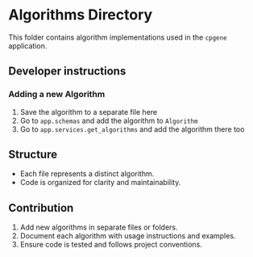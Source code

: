 # Algorithms Directory

This folder contains algorithm implementations used in the `cpgene` application.

## Developer instructions

### Adding a new Algorithm

1. Save the algorithm to a separate file here
2. Go to `app.schemas` and add the algorithm to `Algorithm`
3. Go to `app.services.get_algorithms` and add the algorithm there too

## Structure

- Each file represents a distinct algorithm.
- Code is organized for clarity and maintainability.

## Contribution

1. Add new algorithms in separate files or folders.
2. Document each algorithm with usage instructions and examples.
3. Ensure code is tested and follows project conventions.
